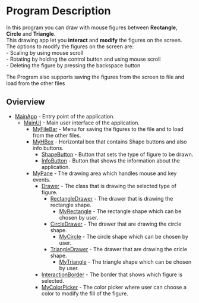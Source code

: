 # Program Description
In this program you can draw with mouse figures between **Rectangle**, **Circle** and **Triangle**. <br>
This drawing app let you **interact** and **modify** the figures on the screen. <br>
The options to modify the figures on the screen are: <br>
    - Scaling by using mouse scroll <br>
    - Rotating by holding the control button and using mouse scroll <br>
    - Deleting the figure by pressing the backspace button <br>

The Program also supports saving the figures from the screen to file and load from the other files
## Ovierview
- [MainApp](classMainApp.html) - Entry point of the application.
    - [MainUI](classMainUI.html) - Main user interface of the application.
        - [MyFileBar](classMyFileBar.html) - Menu for saving the figures to the file and to load from the other files.
        - [MyHBox](classMyHBox.html) - Horizontal box that contains Shape buttons and also info buttons.
            - [ShapeButton](classShapeButton.html) - Button that sets the type of figure to be drawn.
            - [InfoButton](classInfoButton.html) - Button that shows the information about the application.
        - [MyPane](classMyPane.html) - The drawing area which handles mouse and key events.
            - [Drawer](classDrawer.html) - The class that is drawing the selected type of figure.
                - [RectangleDrawer](classRectangleDrawer.html) - The drawer that is drawing the rectangle shape.
                  - [MyRectangle](classMyRectangle.html) - The rectangle shape which can be chosen by user.
                - [CircleDrawer](classCircleDrawer.html) - The drawer that are drawing the circle shape.
                    - [MyCircle](classMyCircle.html) - The circle shape which can be chosen by user.
                - [TriangleDrawer](classTriangleDrawer.html) - The drawer that are drawing the cricle shape.
                    - [MyTriangle](classMyTriangle.html) - The triangle shape which can be chosen by user.
            - [InteractionBorder](classInteractionBorder.html) - The border that shows which figure is selected.
            - [MyColorPicker](classMyColorPicker.html) - The color picker where user can choose a color to modify the fill of the figure.